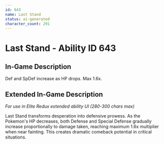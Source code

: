 ```yaml
---
id: 643
name: Last Stand
status: ai-generated
character_count: 291
---
```


# Last Stand - Ability ID 643

## In-Game Description
Def and SpDef increase as HP drops. Max 1.6x.

## Extended In-Game Description
*For use in Elite Redux extended ability UI (280-300 chars max)*

Last Stand transforms desperation into defensive prowess. As the Pokemon's HP decreases, both Defense and Special Defense gradually increase proportionally to damage taken, reaching maximum 1.6x multiplier when near fainting. This creates dramatic comeback potential in critical situations.